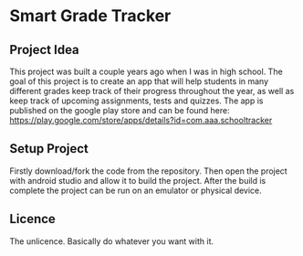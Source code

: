 # Smart Grade Tracker

## Project Idea
This project was built a couple years ago when I was in high school. The goal of this project is to 
create an app that will help students in many different grades keep track of their progress throughout 
the year, as well as keep track of upcoming assignments, tests and quizzes. The app is published on 
the google play store and can be found here: https://play.google.com/store/apps/details?id=com.aaa.schooltracker 

## Setup Project
Firstly download/fork the code from the repository. Then open the project with android studio and allow 
it to build the project. After the build is complete the project can be run on an emulator or physical device.

## Licence
The unlicence. Basically do whatever you want with it.

